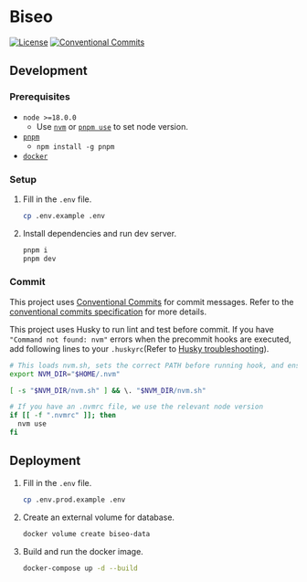 # Biseo

[![License][badge/license]][license]
[![Conventional Commits][badge/conventional-commits]][conventional-commits]

## Development

### Prerequisites

- `node >=18.0.0`
  - Use [`nvm`](https://github.com/nvm-sh/nvm) or [`pnpm use`](https://pnpm.io/cli/env) to set node version.
- [`pnpm`](https://pnpm.io/)
  - `npm install -g pnpm`
- [`docker`](https://www.docker.com/)

### Setup

1. Fill in the `.env` file.

   ```bash
   cp .env.example .env
   ```

2. Install dependencies and run dev server.

   ```bash
   pnpm i
   pnpm dev
   ```

### Commit

This project uses [Conventional Commits][conventional-commits] for commit messages. Refer to the [conventional commits specification](https://www.conventionalcommits.org/en/v1.0.0/#summary) for more details.

This project uses Husky to run lint and test before commit. If you have `"Command not found: nvm"` errors when the precommit hooks are executed, add following lines to your `.huskyrc`(Refer to [Husky troubleshooting](https://typicode.github.io/husky/troubleshooting.html#command-not-found)).

```bash
# This loads nvm.sh, sets the correct PATH before running hook, and ensures the project version of Node
export NVM_DIR="$HOME/.nvm"

[ -s "$NVM_DIR/nvm.sh" ] && \. "$NVM_DIR/nvm.sh"

# If you have an .nvmrc file, we use the relevant node version
if [[ -f ".nvmrc" ]]; then
  nvm use
fi
```

## Deployment

1. Fill in the `.env` file.

   ```bash
   cp .env.prod.example .env
   ```

2. Create an external volume for database.

   ```bash
   docker volume create biseo-data
   ```

3. Build and run the docker image.
   ```bash
   docker-compose up -d --build
   ```

[badge/conventional-commits]: https://img.shields.io/badge/Conventional%20Commits-1.0.0-%23FE5196?logo=conventionalcommits&logoColor=white
[badge/license]: https://img.shields.io/github/license/sparcs-kaist/biseo?color=black
[conventional-commits]: https://conventionalcommits.org
[license]: https://github.com/sparcs-kaist/biseo/blob/main/LICENSE

